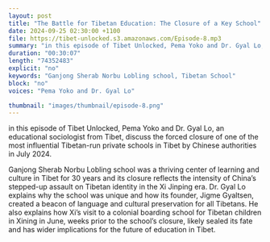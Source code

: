 ```yaml
---
layout: post
title: "The Battle for Tibetan Education: The Closure of a Key School"
date: 2024-09-25 02:30:00 +1100
file: https://tibet-unlocked.s3.amazonaws.com/Episode-8.mp3
summary: "in this episode of Tibet Unlocked, Pema Yoko and Dr. Gyal Lo, an educational sociologist from Tibet, discuss the forced closure of one of the most influential Tibetan-run private schools in Tibet by Chinese authorities in July 2024."
duration: "00:30:07" 
length: "74352483"
explicit: "no" 
keywords: "Ganjong Sherab Norbu Lobling school, Tibetan School"
block: "no" 
voices: "Pema Yoko and Dr. Gyal Lo"

thumbnail: "images/thumbnail/episode-8.png"
---
```

in this episode of Tibet Unlocked, Pema Yoko and Dr. Gyal Lo, an educational sociologist from Tibet, discuss the forced closure of one of the most influential Tibetan-run private schools in Tibet by Chinese authorities in July 2024.

Ganjong Sherab Norbu Lobling school was a thriving center of learning and culture in Tibet for 30 years and its closure reflects the intensity of China’s stepped-up assault on Tibetan identity in the Xi Jinping era. Dr. Gyal Lo explains why the school was unique and how its founder, Jigme Gyaltsen, created a beacon of language and cultural preservation for all Tibetans. He also explains how Xi’s visit to a colonial boarding school for Tibetan children in Xining in June, weeks prior to the school’s closure, likely sealed its fate and has wider implications for the future of education in Tibet.